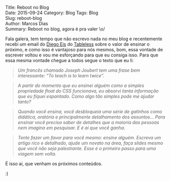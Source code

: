 Title: Reboot no Blog  
Date: 2015-09-24
Category: Blog
Tags: Blog  
Slug: reboot-blog  
Author: Marcos Dias  
Summary: Reboot no blog, agora é pra valer \o/

Fala galera, tem tempo que não escrevo nada no meu blog e recentemente recebi um email do [Diego Eis](https://twitter.com/diegoeis) do [Tableless](http://tableless.com.br/) sobre o valor de ensinar o próximo, e como isso é vantajoso para nós mesmos, bom, essa vontade de escrever voltou e vou me esforçando para que eu consiga isso.
Para que essa mesma vontade chegue a todos segue o texto que eu li:

>*Um francês chamado Joseph Joubert tem uma frase bem interessante: “To teach is to learn twice”.*

>*A partir do momento que eu ensinei alguém como a simples propriedade float do CSS funcionava, eu absorvi tanta informação que eu fiquei espantado. Como algo tão simples pode me ajudar tanto?*

>*Quando você ensina, você desbloqueia uma série de gatinhos como didática, oratória e principalmente detalhamento dos assuntos… Para ensinar você precisa saber de detalhes que a maioria das pessoas nem imagina em pesquisar. E é aí que você ganha.*

>*Tente fazer um favor para você mesmo: ensine alguém. Escreva um artigo rico e detalhado, ajude um novato na área, faça slides mesmo que você não seja palestrante. Esse é o primeiro passo para uma viagem sem volta.*

É isso ai, que venham os próximos conteúdos.

:)
